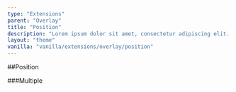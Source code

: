 ```yaml
---
type: "Extensions"
parent: "Overlay"
title: "Position"
description: "Lorem ipsum dolor sit amet, consectetur adipiscing elit. Nunc tempus laoreet leo sit amet iaculis."
layout: "theme"
vanilla: "vanilla/extensions/overlay/position"
---
```


##Position

<demo>
  <demovanilla src="vanilla/extensions/overlay/position">
  </demovanilla>
</demo>

###Multiple

<demo>
  <demovanilla src="vanilla/extensions/overlay/position-multiple">
  </demovanilla>
</demo>
